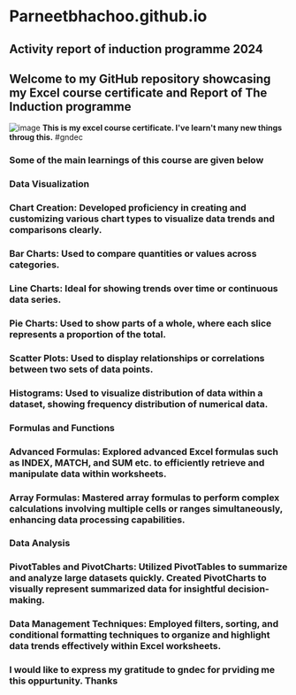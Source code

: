 # Parneetbhachoo.github.io
## Activity report of induction programme 2024  
## Welcome to my GitHub repository showcasing my Excel course certificate and Report of The Induction programme
![image](https://github.com/user-attachments/assets/d5726d13-c973-45b3-842e-33e250af1925)
**This is my excel course certificate. I've learn't many new things throug this.** #gndec

### Some of the main learnings of this course are given below 

### **Data Visualization**

### Chart Creation: Developed proficiency in creating and customizing various chart types to visualize data trends and comparisons clearly.

### Bar Charts: Used to compare quantities or values across categories.

### Line Charts: Ideal for showing trends over time or continuous data series.

### Pie Charts: Used to show parts of a whole, where each slice represents a proportion of the total.

### Scatter Plots: Used to display relationships or correlations between two sets of data points.

### Histograms: Used to visualize distribution of data within a dataset, showing frequency distribution of numerical data.

### **Formulas and Functions**

### Advanced Formulas: Explored advanced Excel formulas such as INDEX, MATCH, and SUM etc. to efficiently retrieve and manipulate data within worksheets.

### Array Formulas: Mastered array formulas to perform complex calculations involving multiple cells or ranges simultaneously, enhancing data processing capabilities.

### **Data Analysis**

### PivotTables and PivotCharts: Utilized PivotTables to summarize and analyze large datasets quickly. Created PivotCharts to visually represent summarized data for insightful decision-making.

### Data Management Techniques: Employed filters, sorting, and conditional formatting techniques to organize and highlight data trends effectively within Excel worksheets.

### I would like to express my gratitude to gndec for prviding me this oppurtunity. Thanks 
